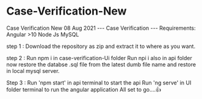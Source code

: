 # Case-Verification-New
Case Verification New 08 Aug 2021
--- Case Verification ---
Requirements:
  Angular >10
  Node Js
  MySQL
  

step 1 :
  Download the repository as zip and extract it to where as you want.
  
step 2 :
  Run npm i in case-verification-Ui folder 
  Run npi i also in api folder 
  now restore the databse .sql file from the latest dumb file name and restore in local mysql server.
  
Step 3 :
  Run 'npm start' in api terminal to start the api
  Run 'ng serve' in UI folder terminal to run the angular application
  All set to go....👍
  
